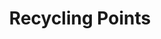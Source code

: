 ---
schema: default
title: Recycling Points
organization: Moray Council
notes: >-
    Details of name and location
resources:
  - name: Recycling Points CSV
  - url: >-
      http://www.moray.gov.uk/moray_standard/page_110140.html
  - format: CSV
license: Open Government Licence 3.0 (United Kingdom)
category:


  - Recyclingmaintainer: Moray Council
maintainer_email: someone@example.com
---